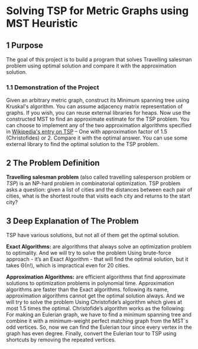#  Solving TSP for Metric Graphs using MST Heuristic

## 1 Purpose
The goal of this project is to build a program that solves Travelling salesman problem using optimal solution and compare it with the approximation solution.

### 1.1 Demonstration of the Project
Given an arbitrary metric graph, construct its Minimum spanning tree using Kruskal's algorithm.
You can assume adjacency matrix representation of graphs. If you wish, you can reuse external
libraries for heaps. Now use the constructed MST to find an approximate estimate for the TSP
problem. You can choose to implement any of the two approximation algorithms specified in [Wikipedia's entry on TSP](https://en.wikipedia.org/wiki/Travelling_salesman_problem) – One with approximation factor of 1.5 (Christofides) or 2. Compare it
with the optimal answer. You can use some external library to find the optimal solution to the
TSP problem.

## 2 The Problem Definition
**Travelling salesman problem** (also called travelling salesperson problem or *TSP*) is an NP-hard
problem in combinatorial optimization. TSP problem asks a question: given a list of cities and the
distances between each pair of cities, what is the shortest route that visits each city and returns to the
start city?

## 3 Deep Explanation of The Problem
TSP have various solutions, but not all of them get the optimal solution.

**Exact Algorithms:** are algorithms that always solve an optimization problem to optimality.
And we will try to solve the problem Using brute-force approach - it’s an Exact Algorithm - that
will find the optimal solution, but it takes Θ(n!), which is impractical even for 20 cities.

**Approximation Algorithms:** are efficient algorithms that find approximate solutions to optimization
problems in polynomial time.
Approximation algorithms are faster than the Exact algorithms. following its name, approximation
algorithms cannot get the optimal solution always.
And we will try to solve the problem Using Christofide’s algorithm which gives at most 1.5 times the
optimal.
Christofide’s algorithm works as the following:
For making an Eulerian graph, we have to find a minimum spanning tree and combine it with a
minimum-weight perfect matching graph from the MST`s odd vertices.
So, now we can find the Eulerian tour since every vertex in the graph has even degree.
Finally, convert the Eulerian tour to TSP using shortcuts by removing the repeated vertices.
